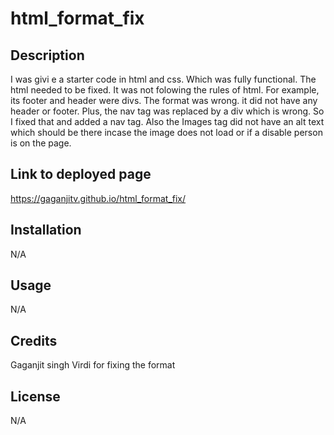 # html_format_fix

## Description

I was givi e a starter code in html and css. Which was fully functional. The html needed to be fixed. 
It was not folowing the rules of html. For example, its footer and header were divs. The format was wrong.
it did not have any header or footer. Plus, the nav tag was replaced by a div which is wrong. So I fixed
that and added a nav tag. Also the Images tag did not have an alt text which should be there incase the image does not load or
if a disable person is on the page. 

## Link to deployed page
https://gaganjitv.github.io/html_format_fix/

## Installation

N/A

## Usage

N/A

## Credits

Gaganjit singh Virdi for fixing the format

## License
N/A
